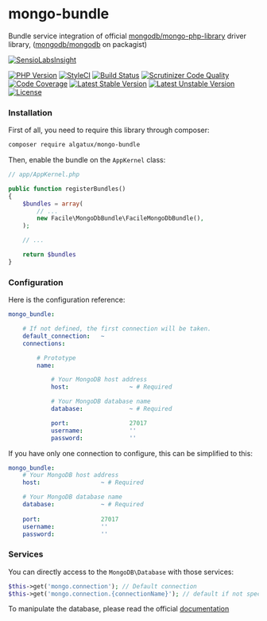 # mongo-bundle

Bundle service integration of official [mongodb/mongo-php-library](https://github.com/mongodb/mongo-php-library) driver library, ([mongodb/mongodb](https://packagist.org/packages/mongodb/mongodb) on packagist)

[![SensioLabsInsight](https://insight.sensiolabs.com/projects/5467e16c-b5f3-42c4-83e1-c4e065f7b2dc/mini.png)](https://insight.sensiolabs.com/projects/5467e16c-b5f3-42c4-83e1-c4e065f7b2dc)

[![PHP Version](https://img.shields.io/badge/PHP-%3E%3D7.0-blue.svg)](https://img.shields.io/badge/PHP-%3E%3D7.0-blue.svg) [![StyleCI](https://styleci.io/repos/61825783/shield)](https://styleci.io/repos/61825783) [![Build Status](https://travis-ci.org/facile-it/mongo-bundle.svg?branch=master)](https://travis-ci.org/facile-it/mongo-bundle) [![Scrutinizer Code Quality](https://scrutinizer-ci.com/g/facile-it/mongo-bundle/badges/quality-score.png?b=master)](https://scrutinizer-ci.com/g/facile-it/mongo-bundle/?branch=master) [![Code Coverage](https://scrutinizer-ci.com/g/facile-it/mongo-bundle/badges/coverage.png?b=master)](https://scrutinizer-ci.com/g/facile-it/mongo-bundle/?branch=master)
[![Latest Stable Version](https://poser.pugx.org/algatux/mongo-bundle/v/stable)](https://packagist.org/packages/algatux/mongo-bundle) [![Latest Unstable Version](https://poser.pugx.org/algatux/mongo-bundle/v/unstable)](https://packagist.org/packages/algatux/mongo-bundle) [![License](https://poser.pugx.org/algatux/mongo-bundle/license)](https://packagist.org/packages/algatux/mongo-bundle)

### Installation

First of all, you need to require this library through composer:

```bash
composer require algatux/mongo-bundle
```

Then, enable the bundle on the `AppKernel` class:

```php
// app/AppKernel.php

public function registerBundles()
{
    $bundles = array(
        // ...
        new Facile\MongoDbBundle\FacileMongoDbBundle(),
    );

    // ...

    return $bundles
}
```

### Configuration

Here is the configuration reference:

```yaml
mongo_bundle:

    # If not defined, the first connection will be taken.
    default_connection:   ~
    connections:

        # Prototype
        name:

            # Your MongoDB host address
            host:                 ~ # Required

            # Your MongoDB database name
            database:             ~ # Required

            port:                 27017
            username:             ''
            password:             ''
```

If you have only one connection to configure, this can be simplified to this:

```yaml
mongo_bundle:
    # Your MongoDB host address
    host:                 ~ # Required

    # Your MongoDB database name
    database:             ~ # Required
    
    port:                 27017
    username:             ''
    password:             ''
```

### Services

You can directly access to the `MongoDB\Database` with those services:

```php
$this->get('mongo.connection'); // Default connection
$this->get('mongo.connection.{connectionName}'); // default if not specified
```

To manipulate the database, please read the official [documentation](http://mongodb.github.io/mongo-php-library/classes/database/)
